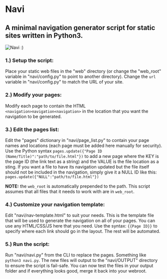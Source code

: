 # Navi

## A minimal navigation generator script for static sites written in Python3.

![Navi :)](https://orig00.deviantart.net/4f58/f/2016/105/8/9/the_legend_of_zelda_navi_pagedoll_by_gabagarb-d9z1que.gif)

### 1.) Setup the script: 

Place your static web files in the "web" directory (or change the "web_root" variable in "navi/config.py" to point to another directory). Change the ```url``` variable in "navi/config.py" to match the URL of your site.

### 2.) Modify your pages: 

Modify each page to contain the HTML ```<navigation>navigation<navigation>``` in the location that you want the navigation to be generated.

### 3.) Edit the pages list:

Edit the "pages" dictionary in "navi/page_list.py" to contain your page names and locations (each page must be added here manually for security). Use the Python syntax ```pages.update({"Page ID (Name/Title)":"path/to/file.html"})``` to add a new page where the KEY is the page ID (the link text as a string) and the VALUE is the file location as a sting. If you want a file to have its navigation updated but the file itself should not be included in the navigation, simply give it a NULL ID like this: ```pages.update({"NULL":"path/to/file.html"})```

**NOTE:** the ```web_root``` is automatically prepended to the path. This script assumes that all files that it needs to work with are in ```web_root```.  

### 4.) Customize your navigation template:

Edit "navi/nav-template.html" to suit your needs. This is the template file that will be used to generate the navigation on all of your pages. You can use any HTML/CSS/JS here that you need. Use the syntax: ```{{Page ID}}``` to specify where each link should go in the layout. The rest will be automated. 

### 5.) Run the script:

Run "navi/navi.py" from the CLI to replace the pages. Something like ```python3 navi.py```. The new files will output to the "navi/OUTPUT" directory to ensure the script is fail-safe. You can now test the files in your output folder and if everything looks good, merge it back into your webroot. 

